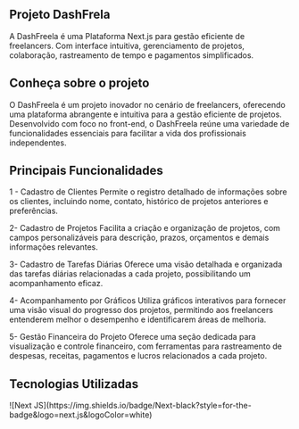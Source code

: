## Projeto DashFrela

A DashFreela é uma Plataforma Next.js para gestão eficiente de freelancers. Com interface intuitiva, gerenciamento de projetos, colaboração, rastreamento de tempo e pagamentos simplificados.


## Conheça sobre o projeto

O DashFreela é um projeto inovador no cenário de freelancers, oferecendo uma plataforma abrangente e intuitiva para a gestão eficiente de projetos. Desenvolvido com foco no front-end, o DashFreela reúne uma variedade de funcionalidades essenciais para facilitar a vida dos profissionais independentes.

## Principais Funcionalidades
1 - Cadastro de Clientes
Permite o registro detalhado de informações sobre os clientes, incluindo nome, contato, histórico de projetos anteriores e preferências.

2- Cadastro de Projetos
Facilita a criação e organização de projetos, com campos personalizáveis para descrição, prazos, orçamentos e demais informações relevantes.

3- Cadastro de Tarefas Diárias
Oferece uma visão detalhada e organizada das tarefas diárias relacionadas a cada projeto, possibilitando um acompanhamento eficaz.

4- Acompanhamento por Gráficos
Utiliza gráficos interativos para fornecer uma visão visual do progresso dos projetos, permitindo aos freelancers entenderem melhor o desempenho e identificarem áreas de melhoria.

5- Gestão Financeira do Projeto
Oferece uma seção dedicada para visualização e controle financeiro, com ferramentas para rastreamento de despesas, receitas, pagamentos e lucros relacionados a cada projeto.

## Tecnologias Utilizadas

<div>
  ![Next JS](https://img.shields.io/badge/Next-black?style=for-the-badge&logo=next.js&logoColor=white)
</div>
